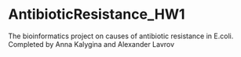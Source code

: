 # AntibioticResistance_HW1
The bioinformatics project on causes of antibiotic resistance in E.coli. Completed by Anna Kalygina and Alexander Lavrov
